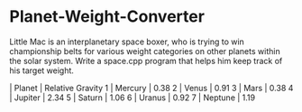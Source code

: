 # Planet-Weight-Converter
Little Mac is an interplanetary space boxer, who is trying to win championship belts for various weight categories on other planets within the solar system.  Write a space.cpp program that helps him keep track of his target weight.

| Planet | Relative Gravity
1 | Mercury | 0.38
2 | Venus | 0.91
3 | Mars | 0.38
4 | Jupiter | 2.34
5 | Saturn | 1.06
6 | Uranus | 0.92
7 | Neptune | 1.19
